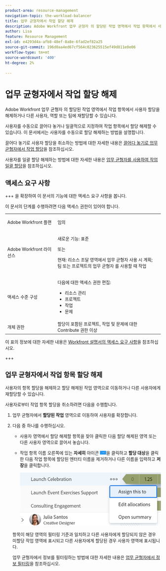 ```yaml
---
product-area: resource-management
navigation-topic: the-workload-balancer
title: 업무 균형자에서 작업 할당 해제
description: Adobe Workfront 업무 균형자 의 할당된 작업 영역에서 작업 항목에서 사용자 할당을 해제하거나 다른 사용자, 역할 또는 팀에 재할당할 수 있습니다.
author: Lisa
feature: Resource Management
exl-id: e4293d4a-afb8-48ef-8a8e-6fad2ef82a25
source-git-commit: 196d0aa4ed67cf564c823625515ef49d811e0e06
workflow-type: tm+mt
source-wordcount: '400'
ht-degree: 2%

---
```


# 업무 균형자에서 작업 할당 해제

Adobe Workfront 업무 균형자 의 할당된 작업 영역에서 작업 항목에서 사용자 할당을 해제하거나 다른 사용자, 역할 또는 팀에 재할당할 수 있습니다.

사용자를 수동으로 끌어다 놓거나 일괄적으로 지정하여 작업 항목에서 할당 해제할 수 있습니다. 이 문서에서는 사용자를 수동으로 할당 해제하는 방법을 설명합니다.

끌어다 놓기로 사용자 할당을 취소하는 방법에 대한 자세한 내용은 [끌어다 놓기로 업무 균형자에서 작업 할당](../../resource-mgmt/workload-balancer/assign-work-in-workload-balancer-by-drag-and-drop.md)을 참조하십시오.

사용자를 일괄 할당 해제하는 방법에 대한 자세한 내용은 [업무 균형자를 사용하여 작업 일괄 할당](../../resource-mgmt/workload-balancer/assign-work-in-workload-balancer-in-bulk.md)을 참조하십시오.

## 액세스 요구 사항

+++ 을 확장하여 이 문서의 기능에 대한 액세스 요구 사항을 봅니다.

이 문서의 단계를 수행하려면 다음 액세스 권한이 있어야 합니다.

<table style="table-layout:auto"> 
 <col> 
 <col> 
 <tbody> 
  <tr> 
   <td role="rowheader">Adobe Workfront 플랜</td> 
   <td> <p>임의 </p> </td> 
  </tr>
  <tr> 
   <td role="rowheader">Adobe Workfront 라이선스</td> 
   <td><p>새로운 기능: 표준</p>
       <p>또는</p>
       <p>현재: 리소스 조달 영역에서 업무 균형자 사용 시 계획;</br>
       팀 또는 프로젝트의 업무 균형자 를 사용할 때 작업</p></td>
  </tr> 
  <tr> 
   <td role="rowheader">액세스 수준 구성</td> 
   <td> <p>다음에 대한 액세스 권한 편집:</p> 
    <ul> 
     <li>리소스 관리</li> 
     <li>프로젝트</li> 
     <li>작업</li> 
     <li>문제</li> 
    </ul></td>
  </tr> 
  <tr> 
   <td role="rowheader">개체 권한</td> 
   <td>할당이 포함된 프로젝트, 작업 및 문제에 대한 Contribute 권한 이상</td> 
  </tr> 
 </tbody> 
</table>

이 표의 정보에 대한 자세한 내용은 [Workfront 설명서의 액세스 요구 사항](/help/quicksilver/administration-and-setup/add-users/access-levels-and-object-permissions/access-level-requirements-in-documentation.md)을 참조하십시오.

+++

## 업무 균형자에서 작업 항목 할당 해제

사용자의 항목 할당을 해제하고 할당 해제된 작업 영역으로 이동하거나 다른 사용자에게 재할당할 수 있습니다.

사용자로부터 작업 항목 할당을 취소하려면 다음을 수행합니다.

1. 업무 균형자에서 **할당된 작업** 영역으로 이동하여 사용자를 확장합니다.
1. 다음 중 하나를 수행하십시오.

   * 사용자 영역에서 할당 해제할 항목을 찾아 클릭한 다음 할당 해제된 영역 또는 다른 사용자 영역으로 끌어서 놓습니다.
   * 작업 항목 이름 오른쪽에 있는 **자세히** 아이콘 ![](assets/more-icon-task-list.png)을 클릭하고 **할당 대상**&#x200B;을 클릭한 다음 작업 항목에 할당된 엔터티 이름을 제거하거나 다른 이름을 입력하고 **저장**&#x200B;을 클릭합니다.

     ![](assets/assign-this-to-link-from-task-wb-nwe-350x104.png)

   항목이 해당 영역의 필터링 기준과 일치하고 다른 사용자에게 할당되지 않은 경우 미할당 작업 영역에 표시되고 다른 사용자에게 할당된 경우 사용자 영역에 표시됩니다.

   업무 균형자에서 정보를 필터링하는 방법에 대한 자세한 내용은 [업무 균형자에서 정보 필터링](../../resource-mgmt/workload-balancer/filter-information-workload-balancer.md)을 참조하십시오.
